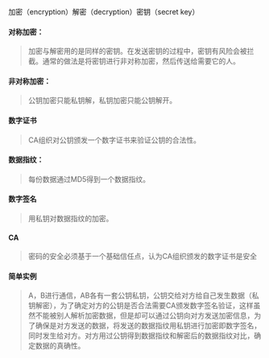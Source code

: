 加密（encryption）解密（decryption）密钥（secret key）

#### 对称加密：

>加密与解密用的是同样的密钥。在发送密钥的过程中，密钥有风险会被拦截。通常的做法是将密钥进行非对称加密，然后传送给需要它的人。

#### 非对称加密：
>公钥加密只能私钥解，私钥加密只能公钥解开。

#### 数字证书
> CA组织对公钥颁发一个数字证书来验证公钥的合法性。

#### 数据指纹：
> 每份数据通过MD5得到一个数据指纹。

#### 数字签名
> 用私钥对数据指纹的加密。

#### CA
> 密码的安全必须基于一个基础信任点，认为CA组织颁发的数字证书是安全

#### 简单实例
> A，B进行通信，AB各有一套公钥私钥，公钥交给对方给自己发生数据（私钥解密），为了确定对方的公钥是否合法需要CA颁发数字签名验证，这样虽然不能被别人解析加密数据，但是却可以通过公钥向对方发送加密信息，为了确保是对方发送的数据，将发送的数据指纹用私钥进行加密即数字签名，同时发生给对方。对方用过公钥得到数据指纹和解密后的数据指纹对比，确定数据的真确性。

